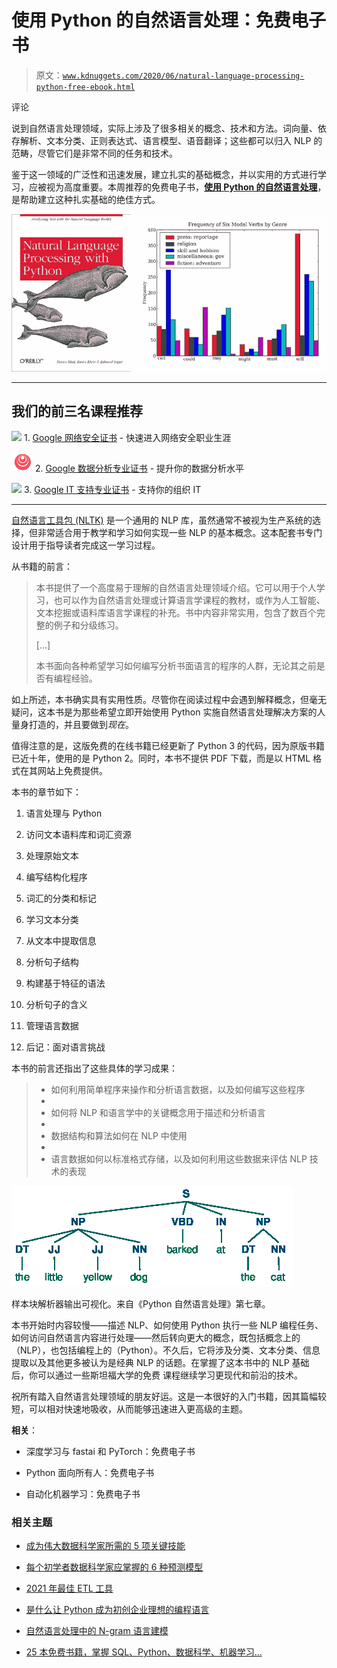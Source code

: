 # 使用 Python 的自然语言处理：免费电子书

> 原文：[`www.kdnuggets.com/2020/06/natural-language-processing-python-free-ebook.html`](https://www.kdnuggets.com/2020/06/natural-language-processing-python-free-ebook.html)

评论

说到自然语言处理领域，实际上涉及了很多相关的概念、技术和方法。词向量、依存解析、文本分类、正则表达式、语言模型、语音翻译；这些都可以归入 NLP 的范畴，尽管它们是非常不同的任务和技术。

鉴于这一领域的广泛性和迅速发展，建立扎实的基础概念，并以实用的方式进行学习，应被视为高度重要。本周推荐的免费电子书，[**使用 Python 的自然语言处理**](https://www.nltk.org/book/)，是帮助建立这种扎实基础的绝佳方式。

![图示](img/a5885056610aae185d4b0655e2d9ec26.png)

* * *

## 我们的前三名课程推荐

![](img/0244c01ba9267c002ef39d4907e0b8fb.png) 1\. [Google 网络安全证书](https://www.kdnuggets.com/google-cybersecurity) - 快速进入网络安全职业生涯

![](img/e225c49c3c91745821c8c0368bf04711.png) 2\. [Google 数据分析专业证书](https://www.kdnuggets.com/google-data-analytics) - 提升你的数据分析水平

![](img/0244c01ba9267c002ef39d4907e0b8fb.png) 3\. [Google IT 支持专业证书](https://www.kdnuggets.com/google-itsupport) - 支持你的组织 IT

* * *

[自然语言工具包 (NLTK)](https://github.com/nltk/nltk) 是一个通用的 NLP 库，虽然通常不被视为生产系统的选择，但非常适合用于教学和学习如何实现一些 NLP 的基本概念。这本配套书专门设计用于指导读者完成这一学习过程。

从书籍的前言：

> 本书提供了一个高度易于理解的自然语言处理领域介绍。它可以用于个人学习，也可以作为自然语言处理或计算语言学课程的教材，或作为人工智能、文本挖掘或语料库语言学课程的补充。书中内容非常实用，包含了数百个完整的例子和分级练习。
> 
> [...]
> 
> 本书面向各种希望学习如何编写分析书面语言的程序的人群，无论其之前是否有编程经验。

如上所述，本书确实具有实用性质。尽管你在阅读过程中会遇到解释概念，但毫无疑问，这本书是为那些希望立即开始使用 Python 实施自然语言处理解决方案的人量身打造的，并且要做到*现在*。

值得注意的是，这版免费的在线书籍已经更新了 Python 3 的代码，因为原版书籍已近十年，使用的是 Python 2。同时，本书不提供 PDF 下载，而是以 HTML 格式在其网站上免费提供。

本书的章节如下：

1.  语言处理与 Python

1.  访问文本语料库和词汇资源

1.  处理原始文本

1.  编写结构化程序

1.  词汇的分类和标记

1.  学习文本分类

1.  从文本中提取信息

1.  分析句子结构

1.  构建基于特征的语法

1.  分析句子的含义

1.  管理语言数据

1.  后记：面对语言挑战

本书的前言还指出了这些具体的学习成果：

> +   如何利用简单程序来操作和分析语言数据，以及如何编写这些程序
> +   
> +   如何将 NLP 和语言学中的关键概念用于描述和分析语言
> +   
> +   数据结构和算法如何在 NLP 中使用
> +   
> +   语言数据如何以标准格式存储，以及如何利用这些数据来评估 NLP 技术的表现

![图示](img/0483680080184e678f07f17ed80115c6.png)

样本块解析器输出可视化。来自《Python 自然语言处理》第七章。

本书开始时内容较慢——描述 NLP、如何使用 Python 执行一些 NLP 编程任务、如何访问自然语言内容进行处理——然后转向更大的概念，既包括概念上的（NLP），也包括编程上的（Python）。不久后，它将涉及分类、文本分类、信息提取以及其他更多被认为是经典 NLP 的话题。在掌握了这本书中的 NLP 基础后，你可以通过一些斯坦福大学的免费 课程继续学习更现代和前沿的技术。

祝所有踏入自然语言处理领域的朋友好运。这是一本很好的入门书籍，因其篇幅较短，可以相对快速地吸收，从而能够迅速进入更高级的主题。

**相关**：

+   深度学习与 fastai 和 PyTorch：免费电子书

+   Python 面向所有人：免费电子书

+   自动化机器学习：免费电子书

### 相关主题

+   [成为伟大数据科学家所需的 5 项关键技能](https://www.kdnuggets.com/2021/12/5-key-skills-needed-become-great-data-scientist.html)

+   [每个初学者数据科学家应掌握的 6 种预测模型](https://www.kdnuggets.com/2021/12/6-predictive-models-every-beginner-data-scientist-master.html)

+   [2021 年最佳 ETL 工具](https://www.kdnuggets.com/2021/12/mozart-best-etl-tools-2021.html)

+   [是什么让 Python 成为初创企业理想的编程语言](https://www.kdnuggets.com/2021/12/makes-python-ideal-programming-language-startups.html)

+   [自然语言处理中的 N-gram 语言建模](https://www.kdnuggets.com/2022/06/ngram-language-modeling-natural-language-processing.html)

+   [25 本免费书籍，掌握 SQL、Python、数据科学、机器学习…](https://www.kdnuggets.com/25-free-books-to-master-sql-python-data-science-machine-learning-and-natural-language-processing)
